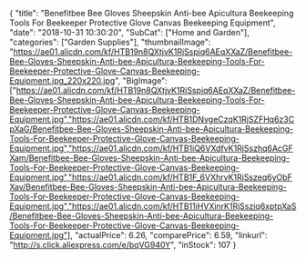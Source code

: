 {
	"title": "Benefitbee Bee Gloves Sheepskin Anti-bee Apicultura Beekeeping Tools For Beekeeper Protective Glove Canvas Beekeeping Equipment",
	"date": "2018-10-31 10:30:20",
	"SubCat": ["Home and Garden"],
	"categories": ["Garden Supplies"],
	"thumbnailImage": "https://ae01.alicdn.com/kf/HTB19n8QXtjvK1RjSspiq6AEqXXaZ/Benefitbee-Bee-Gloves-Sheepskin-Anti-bee-Apicultura-Beekeeping-Tools-For-Beekeeper-Protective-Glove-Canvas-Beekeeping-Equipment.jpg_220x220.jpg",
	"BigImage": ["https://ae01.alicdn.com/kf/HTB19n8QXtjvK1RjSspiq6AEqXXaZ/Benefitbee-Bee-Gloves-Sheepskin-Anti-bee-Apicultura-Beekeeping-Tools-For-Beekeeper-Protective-Glove-Canvas-Beekeeping-Equipment.jpg","https://ae01.alicdn.com/kf/HTB1DNvgeCzqK1RjSZFHq6z3CpXaG/Benefitbee-Bee-Gloves-Sheepskin-Anti-bee-Apicultura-Beekeeping-Tools-For-Beekeeper-Protective-Glove-Canvas-Beekeeping-Equipment.jpg","https://ae01.alicdn.com/kf/HTB1iQ6VXdfvK1RjSszhq6AcGFXam/Benefitbee-Bee-Gloves-Sheepskin-Anti-bee-Apicultura-Beekeeping-Tools-For-Beekeeper-Protective-Glove-Canvas-Beekeeping-Equipment.jpg","https://ae01.alicdn.com/kf/HTB1F_6VXhrvK1RjSszeq6yObFXav/Benefitbee-Bee-Gloves-Sheepskin-Anti-bee-Apicultura-Beekeeping-Tools-For-Beekeeper-Protective-Glove-Canvas-Beekeeping-Equipment.jpg","https://ae01.alicdn.com/kf/HTB11iHVXinrK1RjSsziq6xptpXaS/Benefitbee-Bee-Gloves-Sheepskin-Anti-bee-Apicultura-Beekeeping-Tools-For-Beekeeper-Protective-Glove-Canvas-Beekeeping-Equipment.jpg"],
	"actualPrice": 6.26,
	"comparePrice": 6.59,
	"linkurl": "http://s.click.aliexpress.com/e/bqVG940Y",
	"inStock": 107
}
